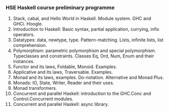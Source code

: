 ### HSE Haskell course preliminary programme

1. Stack, cabal, and Hello World in Haskell. Module system. GHC and GHCi. Hoogle.
2. Introduction to Haskell: Basic syntax, partial application, currying, infix operators.
3. Datatypes: data, newtype, type. Pattern-matching. Lists, infinite lists, list comprehension.
4. Polymorphism: parametric polymorphism and special polymorphism. Typeclasses and constraints. Classes Eq, Ord, Num, Enum and their instances.
5. Functor and its laws, Foldable, Monoid. Examples.
6. Applicative and its laws, Traversable. Examples.
7. Monad and its laws, examples. Do-notation. Alternative and Monad Plus.
8. Monads: IO, State, Writer, Reader and their uses.
9. Monad transformers.
10. Concurrent and parallel Haskell: introduction to the GHC.Conc and Control.Concurrent modules.
11. Concurrent and parallel Haskell: async library.
